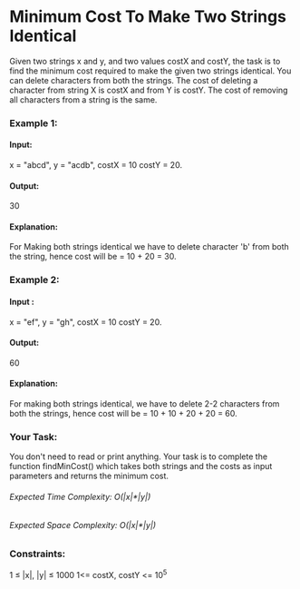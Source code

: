# Minimum Cost To Make Two Strings Identical
Given two strings x and y, and two values costX and costY, the task is to find the minimum cost required to make the given two strings identical. You can delete characters from both the strings. The cost of deleting a character from string X is costX and from Y is costY. The cost of removing all characters from a string is the same.

### Example 1:
#### Input:
x = "abcd", y = "acdb", costX = 10 
       costY = 20.
#### Output:
30
#### Explanation:
For Making both strings 
identical we have to delete character 
'b' from both the string, hence cost 
will be = 10 + 20 = 30.

### Example 2:
#### Input :
x = "ef", y = "gh", costX = 10
        costY = 20.
#### Output:
60
#### Explanation:
For making both strings 
identical, we have to delete 2-2 
characters from both the strings, hence 
cost will be = 10 + 10 + 20 + 20 = 60.

### Your Task:
You don't need to read or print anything. Your task is to complete the function findMinCost() which takes both strings and the costs as input parameters and returns the minimum cost.

###### Expected Time Complexity: O(|x|*|y|)
###### Expected Space Complexity: O(|x|*|y|)

### Constraints:
1 ≤ |x|, |y| ≤ 1000
1<= costX, costY <= $`10^5`$


